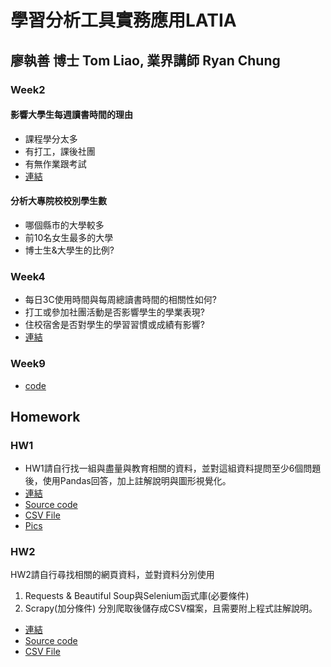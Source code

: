 # 學習分析工具實務應用LATIA
## 廖執善 博士 Tom Liao, 	業界講師 Ryan Chung
### Week2
#### 影響大學生每週讀書時間的理由
* 課程學分太多  
* 有打工，課後社團  
* 有無作業跟考試
* [連結](<https://github.com/Nope916/LATIA112-2/tree/main/WEEK2>)
#### 分析大專院校校別學生數
* 哪個縣市的大學較多  
* 前10名女生最多的大學   
* 博士生&大學生的比例?  
### Week4
* 每日3C使用時間與每周總讀書時間的相關性如何?  
* 打工或參加社團活動是否影響學生的學業表現?  
* 住校宿舍是否對學生的學習習慣或成績有影響?
* [連結](<https://github.com/Nope916/LATIA112-2/tree/main/WEEK4>)
### Week9
*  [code](<https://github.com/Nope916/LATIA112-2/blob/main/WEEK9/week9_demo_.ipynb>) 

## Homework  
### HW1  
* HW1請自行找一組與盡量與教育相關的資料，並對這組資料提問至少6個問題後，使用Pandas回答，加上註解說明與圖形視覺化。  
* [連結](<https://github.com/Nope916/LATIA112-2/tree/main/Hw1>)  
* [Source code](<https://github.com/Nope916/LATIA112-2/blob/main/Hw1/Main.py>)  
* [CSV File](<https://github.com/Nope916/LATIA112-2/blob/main/Hw1/Student%20Performance%20Dataset.csv>)  
* [Pics](<https://github.com/Nope916/LATIA112-2/tree/main/Hw1/matplot>)
### HW2
HW2請自行尋找相關的網頁資料，並對資料分別使用
1. Requests & Beautiful Soup與Selenium函式庫(必要條件)
2. Scrapy(加分條件)
分別爬取後儲存成CSV檔案，且需要附上程式註解說明。
* [連結](<https://github.com/Nope916/LATIA112-2/tree/main/Hw1](https://github.com/Nope916/LATIA112-2/tree/main/HW2>)  
* [Source code](<https://github.com/Nope916/LATIA112-2/blob/main/HW2/HW2.ipynb>)  
* [CSV File](<https://github.com/Nope916/LATIA112-2/blob/main/HW2/all_books.csv>)  
